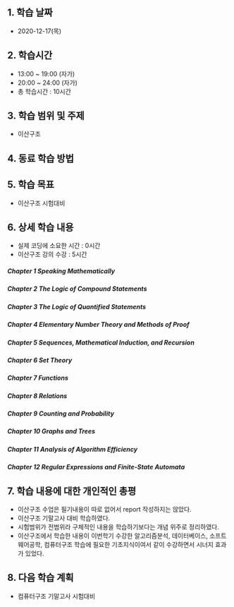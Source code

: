 ## 1. 학습 날짜
+ 2020-12-17(목)

## 2. 학습시간
+ 13:00 ~ 19:00 (자가)   
+ 20:00 ~ 24:00 (자가)
+ 총 학습시간 : 10시간

## 3. 학습 범위 및 주제
+ 이산구조

## 4. 동료 학습 방법


## 5. 학습 목표
+ 이산구조 시험대비


## 6. 상세 학습 내용
+ 실제 코딩에 소요한 시간 : 0시간    
+ 이산구조 강의 수강 : 5시간    


##### Chapter 1 Speaking Mathematically

##### Chapter 2 The Logic of Compound Statements 

##### Chapter 3 The Logic of Quantified Statements

##### Chapter 4 Elementary Number Theory and Methods of Proof

##### Chapter 5 Sequences, Mathematical Induction, and Recursion

##### Chapter 6 Set Theory 

##### Chapter 7 Functions

##### Chapter 8 Relations

##### Chapter 9 Counting and Probability

##### Chapter 10 Graphs and Trees 

##### Chapter 11 Analysis of Algorithm Efficiency 

##### Chapter 12 Regular Expressions and Finite-State Automata
    

## 7. 학습 내용에 대한 개인적인 총평
+ 이산구조 수업은 필기내용이 따로 없어서 report 작성하지는 않았다.
+ 이산구조 기말고사 대비 학습하였다.
+ 시험범위가 전범위라 구체적인 내용을 학습하기보다는 개념 위주로 정리하였다.
+ 이산구조에서 학습한 내용이 이번학기 수강한 알고리즘분석, 데이터베이스, 소프트웨어공학, 컴퓨터구조 학습에 필요한 기초지식이여서 같이 수강하면서 시너지 효과가 있었다.


## 8. 다음 학습 계획
+ 컴퓨터구조 기말고사 시험대비